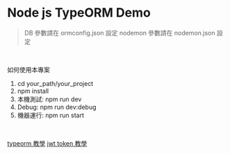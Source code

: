 # Node js TypeORM Demo

> DB 參數請在 ormconfig.json 設定
> nodemon 參數請在 nodemon.json 設定

<br>

如何使用本專案<br>

1. cd your_path/your_project
2. npm install
3. 本機測試: npm run dev
4. Debug: npm run dev:debug
5. 機器運行: npm run start

<br>

[typeorm 教學](https://www.bookstack.cn/read/TypeORM-0.2.20-zh/connection-options.md)
[jwt token 教學](https://pjchender.dev/webdev/note-jwt/)
